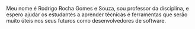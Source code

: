 Meu nome é Rodrigo Rocha Gomes e Souza, sou professor da disciplina, e espero ajudar os estudantes a aprender técnicas e ferramentas que serão muito úteis nos seus futuros como desenvolvedores de software.